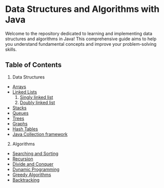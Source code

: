 # Data Structures and Algorithms with Java
Welcome to the repository dedicated to learning and implementing data structures and algorithms in Java! This comprehensive guide aims to help you understand fundamental concepts and improve your problem-solving skills.

## Table of Contents
1. Data Structures
- [Arrays](data-structures/arrays)
- [Linked Lists](data-structures/Linked-list)
  1.  [Singly linked list](data-structures/Linked-list/single-linked-list)
  2.  [Doubly linked list](data-structures/Linked-list/doubly-linked-list)
- [Stacks](data-structures/stacks)
- [Queues](data-structures/queues)
- [Trees](data-structures/trees)
- [Graphs](data-structures/graphs)
- [Hash Tables](data-structures/hash-tables)
- [Java Collection framework](data-structures/Java-Collection-framework)
2. Algorithms
- [Searching and Sorting](algorithms/searching-and-sorting)
- [Recursion](algorithms/recursion)
- [Divide and Conquer](algorithms/divide-and-conquer)
- [Dynamic Programming](algorithms/dynamic-programming)
- [Greedy Algorithms](algorithms/greedy-algorithms)
- [Backtracking](algorithms/back-tracking)
